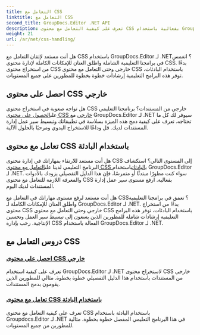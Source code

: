 ```yaml
---
title: التعامل مع CSS
linktitle: التعامل مع CSS
second_title: GroupDocs.Editor .NET API
description: تعرف على كيفية التعامل مع محتوى CSS بفعالية باستخدام GroupDocs.Editor لـ .NET. قم باستخراج محتوى CSS الخارجي والتعامل مع محتوى CSS باستخدام البادئات دون عناء.
weight: 21
url: /ar/net/css-handling/
---
```


هل أنت مستعد لإتقان التعامل مع CSS باستخدام GroupDocs.Editor لـ .NET؟ انغمس في برامجنا التعليمية الشاملة واطلق العنان للإمكانات الكاملة لإدارة محتوى CSS. بدءًا من استخراج محتوى CSS خارجي وحتى التعامل مع محتوى CSS باستخدام البادئات، توفر هذه البرامج التعليمية إرشادات خطوة بخطوة للمطورين على جميع المستويات.

## احصل على محتوى CSS خارجي

 هل تواجه صعوبة في استخراج محتوى CSS خارجي من المستندات؟ برنامجنا التعليمي على[الحصول على محتوى CSS خارجي](./get-external-css-content/) مع GroupDocs.Editor لـ .NET سيوفر لك كل ما تحتاجه. تعرف على كيفية دمج هذه الميزة بسلاسة في تطبيقاتك وتبسيط سير عمل إدارة المستندات لديك. قل وداعًا للاستخراج اليدوي ومرحبًا بالحلول الآلية.

## تعامل مع محتوى CSS باستخدام البادئة

 هل أنت مستعد للارتقاء بمهاراتك في إدارة محتوى CSS إلى المستوى التالي؟ استكشاف البرنامج التعليمي لدينا على[التعامل مع محتوى CSS بالبادئات](./handle-css-content-with-prefix/)باستخدام GroupDocs.Editor لـ .NET. سواء كنت مطورًا مبتدئًا أو متمرسًا، فإن هذا الدليل التفصيلي يزودك بالأدوات والمعرفة اللازمة للتعامل مع محتوى CSS بفعالية. ارفع مستوى سير عمل إدارة المستندات لديك اليوم.

هل أنت مستعد لرفع مستوى مهاراتك في التعامل مع CSS؟ تعمق في برامجنا التعليمية واطلق العنان للإمكانات الكاملة لـ GroupDocs.Editor لـ .NET. بدءًا من استخراج محتوى CSS خارجي وحتى التعامل مع محتوى CSS باستخدام البادئات، توفر هذه البرامج التعليمية إرشادات شاملة للمطورين الذين يسعون إلى تبسيط سير العمل وتحسين الإنتاجية. رحب بإدارة CSS الفعالة باستخدام GroupDocs.Editor لـ .NET. 
## دروس التعامل مع CSS
### [احصل على محتوى CSS خارجي](./get-external-css-content/)
تعرف على كيفية استخدام GroupDocs.Editor لـ .NET لاستخراج محتوى CSS خارجي من المستندات باستخدام هذا الدليل التفصيلي خطوة بخطوة. مثالي للمطورين الذين يقومون بدمج المستندات.
### [تعامل مع محتوى CSS باستخدام البادئة](./handle-css-content-with-prefix/)
تعرف على كيفية التعامل مع محتوى CSS باستخدام البادئة باستخدام Groupdocs.Editor لـ .NET في هذا البرنامج التعليمي المفصل خطوة بخطوة. مثالية للمطورين من جميع المستويات.